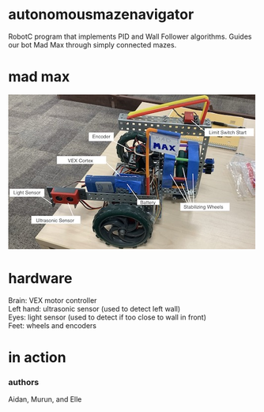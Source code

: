 # autonomousmazenavigator
RobotC program that implements PID and Wall Follower algorithms. Guides our bot Mad Max
through simply connected mazes.

# mad max
![Alt_text](botdiagram.jpg)

# hardware
Brain: VEX motor controller\
Left hand: ultrasonic sensor (used to detect left wall)\
Eyes: light sensor (used to detect if too close to wall in front)\
Feet: wheels and encoders

# in action

### authors
Aidan, Murun, and Elle
